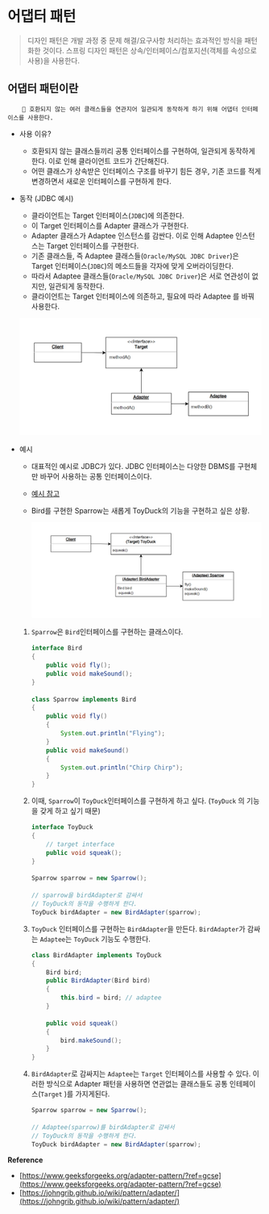 # 어댑터 패턴


> 디자인 패턴은 개발 과정 중 문제 해결/요구사항 처리하는 효과적인 방식을 패턴화한 것이다. 스프링 디자인 패턴은 상속/인터페이스/컴포지션(객체를 속성으로 사용)을 사용한다.
>

## 어댑터 패턴이란

<aside>

        🌟 호환되지 않는 여러 클래스들을 연관지어 일관되게 동작하게 하기 위해 어댑터 인터페이스를 사용한다.

</aside>

- 사용 이유?
    - 호환되지 않는 클래스들끼리 공통 인터페이스를 구현하여, 일관되게 동작하게 한다. 이로 인해 클라이언트 코드가 간단해진다.
    - 어떤 클래스가 상속받은 인터페이스 구조를 바꾸기 힘든 경우, 기존 코드를 적게 변경하면서 새로운 인터페이스를 구현하게 한다.
- 동작 (JDBC 예시)
    - 클라이언트는 Target 인터페이스(`JDBC`)에 의존한다.
    - 이 Target 인터페이스를 Adapter 클래스가 구현한다.
    - Adapter 클래스가 Adaptee 인스턴스를 감싼다. 이로 인해 Adaptee 인스턴스는 Target 인터페이스를 구현한다.
    - 기존 클래스들, 즉 Adaptee 클래스들(`Oracle/MySQL JDBC Driver`)은 Target 인터페이스(`JDBC`)의 메소드들을 각자에 맞게 오버라이딩한다. 
    - 따라서 Adaptee 클래스들(`Oracle/MySQL JDBC Driver`)은 서로 연관성이 없지만, 일관되게 동작한다.
    - 클라이언트는 Target 인터페이스에 의존하고, 필요에 따라 Adaptee 를 바꿔 사용한다.

  ![img.png](image/img.png)
- 예시
    - 대표적인 예시로 JDBC가 있다. JDBC 인터페이스는 다양한 DBMS를 구현체만 바꾸어 사용하는 공통 인터페이스이다.
    - [예시 참고](https://www.geeksforgeeks.org/adapter-pattern/?ref=gcse)
    - Bird를 구현한 Sparrow는 새롭게 ToyDuck의 기능을 구현하고 싶은 상황.

      ![img_1.png](image/img_1.png)

    1. `Sparrow`은 `Bird`인터페이스를 구현하는 클래스이다.

        ```java
        interface Bird
        {
            public void fly();
            public void makeSound();
        }
          
        class Sparrow implements Bird
        {
            public void fly()
            {
                System.out.println("Flying");
            }
            public void makeSound()
            {
                System.out.println("Chirp Chirp");
            }
        }
        ```

    2. 이때, `Sparrow`이 `ToyDuck`인터페이스를 구현하게 하고 싶다. (`ToyDuck` 의 기능을 갖게 하고 싶기 때문)

        ```java
        interface ToyDuck
        {
            // target interface
            public void squeak();
        }
        
        Sparrow sparrow = new Sparrow();
        
        // sparrow을 birdAdapter로 감싸서
        // ToyDuck의 동작을 수행하게 한다.
        ToyDuck birdAdapter = new BirdAdapter(sparrow);
        ```

    3. `ToyDuck` 인터페이스를 구현하는 `BirdAdapter`을 만든다. `BirdAdapter`가 감싸는 `Adaptee`는 `ToyDuck` 기능도 수행한다.

        ```java
        class BirdAdapter implements ToyDuck
        {
            Bird bird;
            public BirdAdapter(Bird bird)
            {
                this.bird = bird; // adaptee
            }
          
            public void squeak()
            {
                bird.makeSound();
            }
        }
        ```

    4. `BirdAdapter`로 감싸지는 `Adaptee`는 `Target` 인터페이스를 사용할 수 있다. 이러한 방식으로 Adapter 패턴을 사용하면 연관없는 클래스들도 공통 인테페이스(`Target` )를 가지게된다.

        ```java
        Sparrow sparrow = new Sparrow();
        
        // Adaptee(sparrow)를 birdAdapter로 감싸서
        // ToyDuck의 동작을 수행하게 한다.
        ToyDuck birdAdapter = new BirdAdapter(sparrow);
        ```


**Reference**

- [https://www.geeksforgeeks.org/adapter-pattern/?ref=gcse](https://www.geeksforgeeks.org/adapter-pattern/?ref=gcse)
- [https://johngrib.github.io/wiki/pattern/adapter/](https://johngrib.github.io/wiki/pattern/adapter/)